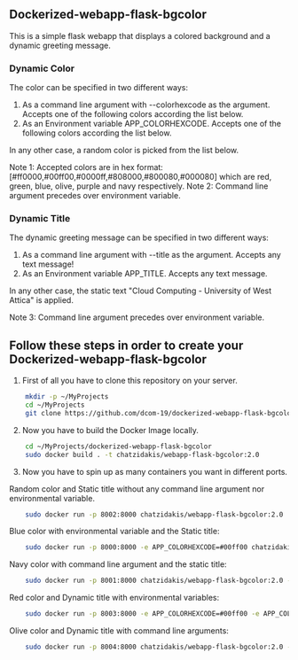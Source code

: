 ## Dockerized-webapp-flask-bgcolor
This is a simple flask webapp that displays a colored background and a dynamic greeting message. 

### Dynamic Color
The color can be specified in two different ways:

  1. As a command line argument with --colorhexcode as the argument. Accepts one of the following colors according the list below.
  2. As an Environment variable APP_COLORHEXCODE. Accepts one of the following colors according the list below.
    
In any other case, a random color is picked from the list below.

Note 1: Accepted colors are in hex format: [#ff0000,#00ff00,#0000ff,#808000,#800080,#000080] which are red, green, blue, olive, purple and navy respectively. 
Note 2: Command line argument precedes over environment variable.

### Dynamic Title
The dynamic greeting message can be specified in two different ways:

  1. As a command line argument with --title as the argument. Accepts any text message!
  2. As an Environment variable APP_TITLE. Accepts any text message.
    
In any other case, the static text "Cloud Computing - University of West Attica" is applied.

Note 3: Command line argument precedes over environment variable.
## Follow these steps in order to create your Dockerized-webapp-flask-bgcolor

1. First of all you have to clone this repository on your server.
```bash
    mkdir -p ~/MyProjects
    cd ~/MyProjects
    git clone https://github.com/dcom-19/dockerized-webapp-flask-bgcolor.git
```
2. Now you have to build the Docker Image locally.
```bash
    cd ~/MyProjects/dockerized-webapp-flask-bgcolor
    sudo docker build . -t chatzidakis/webapp-flask-bgcolor:2.0
```
3. Now you have to spin up as many containers you want in different ports.

Random color and Static title without any command line argument nor environmental variable.
```bash
    sudo docker run -p 8002:8000 chatzidakis/webapp-flask-bgcolor:2.0
```
Blue color with environmental variable and the Static title:
```bash
    sudo docker run -p 8000:8000 -e APP_COLORHEXCODE=#00ff00 chatzidakis/webapp-flask-bgcolor:2.0
```
Navy color with command line argument and the static title:
```bash
    sudo docker run -p 8001:8000 chatzidakis/webapp-flask-bgcolor:2.0 --colorhexcode=#ff0000
```
Red color and Dynamic title with environmental variables:
```bash
    sudo docker run -p 8003:8000 -e APP_COLORHEXCODE=#00ff00 -e APP_COLORHEXCODE="Test Title" chatzidakis/webapp-flask-bgcolor:2.0
```
Olive color and Dynamic title with command line arguments:
```bash
    sudo docker run -p 8004:8000 chatzidakis/webapp-flask-bgcolor:2.0 --colorhexcode=#ff0000 --title="Test Title"
```

